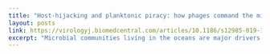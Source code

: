 ```yaml
---
title: "Host-hijacking and planktonic piracy: how phages command the microbial high seas"
layout: posts
link: https://virologyj.biomedcentral.com/articles/10.1186/s12985-019-1120-1
excerpt: "Microbial communities living in the oceans are major drivers of global biogeochemical cycles. With nutrients limited across vast swathes of the ocean, marine microbes eke out a living under constant assault from predatory viruses. Viral concentrations exceed those of their bacterial prey by an order of magnitude in surface water, making these obligate parasites the most abundant biological entities in the ocean. Like the pirates of the 17th and 18th centuries that hounded ships plying major trade and exploration routes, viruses have evolved mechanisms to hijack microbial cells and repurpose their cargo and indeed the vessels themselves to maximise viral propagation. Phenotypic reconfiguration of the host is often achieved through Auxiliary Metabolic Genes – genes originally derived from host genomes but maintained and adapted in viral genomes to redirect energy and substrates towards viral synthesis. In this review, we critically evaluate the literature describing the mechanisms used by bacteriophages to reconfigure host metabolism and to plunder intracellular resources to optimise viral production. We also highlight the mechanisms used when, in challenging environments, a ‘batten down the hatches’ strategy supersedes that of ‘plunder and pillage’. Here, the infecting virus increases host fitness through phenotypic augmentation in order to ride out the metaphorical storm, with a concomitant impact on host substrate uptake and metabolism, and ultimately, their interactions with their wider microbial community. Thus, the traditional view of the virus-host relationship as predator and prey does not fully characterise the variety or significance of the interactions observed. Recent advances in viral metagenomics have provided a tantalising glimpse of novel mechanisms of viral metabolic reprogramming in global oceans. Incorporation of these new findings into global biogeochemical models requires experimental evidence from model systems and major improvements in our ability to accurately predict protein function from sequence data."
---
```


